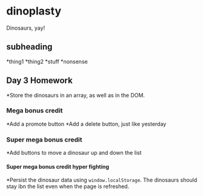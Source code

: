 # dinoplasty

Dinosaurs, yay!

## subheading

*thing1
*thing2
*stuff
*nonsense

## Day 3 Homework
*Store the dinosaurs in an array, as well as in the DOM.
### Mega bonus credit
*Add a promote button
*Add a delete button, just like yesterday
### Super mega bonus credit
*Add buttons to move a dinosaur up and down the list
#### Super mega bonus credit hyper fighting
*Persist the dinosaur data using `window.localStorage`.
The dinosaurs should stay ibn the list even when the page is refreshed.